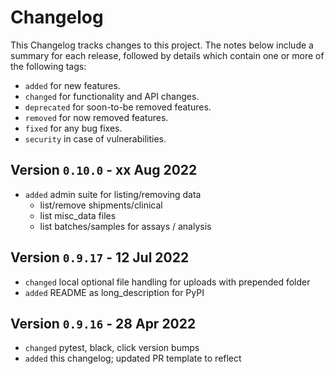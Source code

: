 # Changelog

This Changelog tracks changes to this project. The notes below include a summary for each release, followed by details which contain one or more of the following tags:

- `added` for new features.
- `changed` for functionality and API changes.
- `deprecated` for soon-to-be removed features.
- `removed` for now removed features.
- `fixed` for any bug fixes.
- `security` in case of vulnerabilities.

## Version `0.10.0` - xx Aug 2022

- `added` admin suite for listing/removing data
  - list/remove shipments/clinical
  - list misc_data files
  - list batches/samples for assays / analysis

## Version `0.9.17` - 12 Jul 2022

- `changed` local optional file handling for uploads with prepended folder
- `added` README as long_description for PyPI

## Version `0.9.16` - 28 Apr 2022

- `changed` pytest, black, click version bumps
- `added` this changelog; updated PR template to reflect

